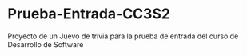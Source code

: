 # Prueba-Entrada-CC3S2
Proyecto de un Juevo de trivia para la prueba de entrada del curso de Desarrollo de Software
